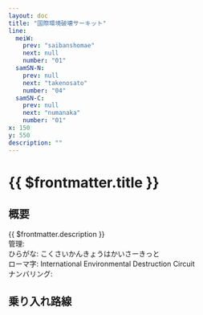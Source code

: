 ```yaml
---
layout: doc
title: "国際環境破壊サーキット"
line:
  meiW:
    prev: "saibanshomae"
    next: null
    number: "01"
  samSN-N:
    prev: null
    next: "takenosato"
    number: "04"
  samSN-C:
    prev: null
    next: "numanaka"
    number: "01"
x: 150
y: 550
description: ""
---
```


# {{ $frontmatter.title }} <ViewinMap />
<!-- ![駅の写真の説明](駅の写真のURL) -->

<Family />

## 概要
{{ $frontmatter.description }}  
管理:   
ひらがな: こくさいかんきょうはかいさーきっと  
ローマ字: International Environmental Destruction Circuit  
ナンバリング: <Numberling />

## 乗り入れ路線
<LineInfo />